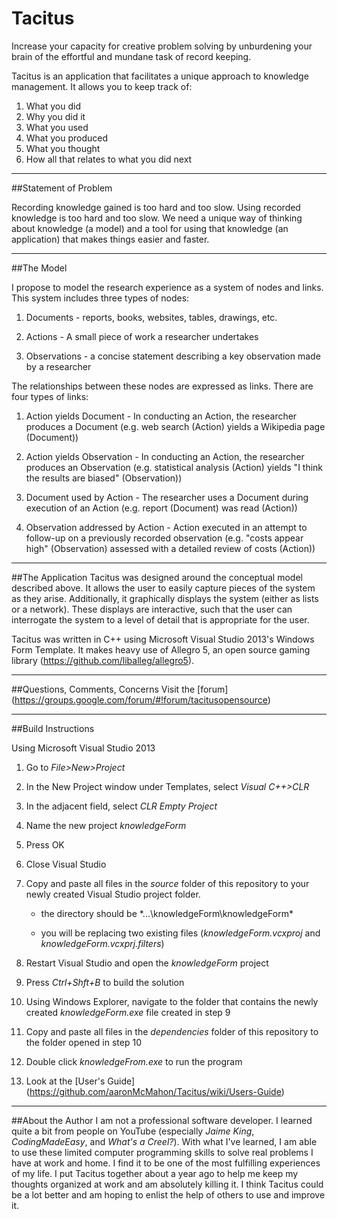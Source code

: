 # Tacitus
Increase your capacity for creative problem solving by unburdening your brain of the effortful and mundane task of record keeping.

Tacitus is an application that facilitates a unique approach to knowledge management.  It allows you to keep track of:

1. What you did
2. Why you did it
3. What you used 
3. What you produced
4. What you thought
5. How all that relates to what you did next   

---

##Statement of Problem

Recording knowledge gained is too hard and too slow.  Using recorded knowledge is too hard and too slow. We need a unique way of thinking about knowledge (a model) and a tool for using that knowledge (an application) that makes things easier and faster. 

---

##The Model

I propose to model the research experience as a system of nodes and links.  This system includes three types of nodes:  

1. Documents - reports, books, websites, tables, drawings, etc.

2. Actions - A small piece of work a researcher undertakes

3. Observations - a concise statement describing a key observation made by a researcher

The relationships between these nodes are expressed as links. There are four types of links:

1. Action yields Document - In conducting an Action, the researcher produces a Document (e.g. web search (Action) yields a Wikipedia page (Document))

2. Action yields Observation - In conducting an Action, the researcher produces an Observation (e.g. statistical analysis (Action) yields "I think the results are biased" (Observation))

3. Document used by Action - The researcher uses a Document during execution of an Action (e.g. report (Document) was read (Action))  

4. Observation addressed by Action - Action executed in an attempt to follow-up on a previously recorded observation (e.g. "costs appear high" (Observation) assessed with a detailed review of costs (Action))

---

##The Application 
Tacitus was designed around the conceptual model described above.  It allows the user to easily capture pieces of the system as they arise.  Additionally, it graphically displays the system (either as lists or a network).  These displays are interactive, such that the user can interrogate the system to a level of detail that is appropriate for the user.

Tacitus was written in C++ using Microsoft Visual Studio 2013's Windows Form Template. It makes heavy use of Allegro 5, an open source gaming library (https://github.com/liballeg/allegro5).

---

##Questions, Comments, Concerns
Visit the [forum] (https://groups.google.com/forum/#!forum/tacitusopensource)

---

##Build Instructions

Using Microsoft Visual Studio 2013

1. Go to *File>New>Project*

2. In the New Project window under Templates, select *Visual C++>CLR*

3. In the adjacent field, select *CLR Empty Project*

4. Name the new project *knowledgeForm*

5. Press OK

6. Close Visual Studio

7. Copy and paste all files in the *source* folder of this repository to your newly created Visual Studio project folder.

	- the directory should be *...\knowledgeForm\knowledgeForm\*

	- you will be replacing two existing files (*knowledgeForm.vcxproj* and *knowledgeForm.vcxprj.filters*)

8. Restart Visual Studio and open the *knowledgeForm* project

9. Press *Ctrl+Shft+B* to build the solution

10. Using Windows Explorer, navigate to the folder that contains the newly created *knowledgeForm.exe* file created in step 9

11. Copy and paste all files in the *dependencies* folder of this repository to the folder opened in step 10

12. Double click *knowledgeFrom.exe* to run the program

13. Look at the [User's Guide] (https://github.com/aaronMcMahon/Tacitus/wiki/Users-Guide)

---

##About the Author
I am not a professional software developer.  I learned quite a bit from people on YouTube (especially *Jaime King*, *CodingMadeEasy*, and *What's a Creel?*).  With what I've learned, I am able to use these limited computer programming skills to solve real problems I have at work and home. I find it to be one of the most fulfilling experiences of my life.  I put Tacitus together about a year ago to help me keep my thoughts organized at work and am absolutely killing it.  I think Tacitus could be a lot better and am hoping to enlist the help of others to use and improve it.

